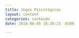 ```yaml
---
title: Jogos Psicológicos
layout: content
categories: conteudo
date: 2018-08-05 18:30:23 -0300

---
```

